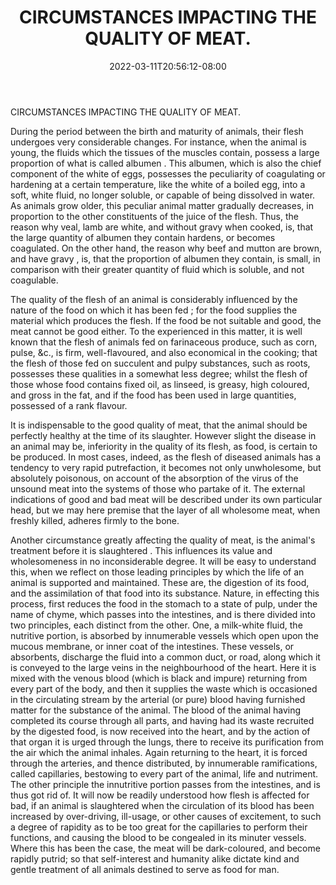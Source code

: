 ﻿---
title: "CIRCUMSTANCES IMPACTING THE QUALITY OF MEAT."
date: 2022-03-11T20:56:12-08:00
description: "Kitchen Tips for Web Success"
featured_image: "/images/Kitchen.jpg"
tags: ["Kitchen"]
---

CIRCUMSTANCES IMPACTING THE QUALITY OF MEAT. 

During the period between the birth and maturity of animals, their flesh undergoes very considerable changes. For instance, when the animal is young, the fluids which the tissues of the muscles contain, possess a large proportion of what is called  albumen . This albumen, which is also the chief component of the white of eggs, possesses the peculiarity of coagulating or hardening at a certain temperature, like the white of a boiled egg, into a soft, white fluid, no longer soluble, or capable of being dissolved in water. As animals grow older, this peculiar animal matter gradually decreases, in proportion to the other constituents of the juice of the flesh. Thus, the reason why veal, lamb are  white, and without gravy  when cooked, is, that the large quantity of albumen they contain hardens, or becomes coagulated. On the other hand, the reason why beef and mutton are  brown, and have gravy , is, that the proportion of albumen they contain, is small, in comparison with their greater quantity of fluid which is soluble, and not coagulable. 

The quality of the flesh of an animal is considerably influenced by the nature of the  food on which it has been fed ; for the food supplies the material which produces the flesh. If the food be not suitable and good, the meat cannot be good either. To the experienced in this matter, it is well known that the flesh of animals fed on farinaceous produce, such as corn, pulse, &c., is firm, well-flavoured, and also economical in the cooking; that the flesh of those fed on succulent and pulpy substances, such as roots, possesses these qualities in a somewhat less degree; whilst the flesh of those whose food contains fixed oil, as linseed, is greasy, high coloured, and gross in the fat, and if the food has been used in large quantities, possessed of a rank flavour. 

It is indispensable to the good quality of meat, that the animal should be  perfectly healthy  at the time of its slaughter. However slight the disease in an animal may be, inferiority in the quality of its flesh, as food, is certain to be produced. In most cases, indeed, as the flesh of diseased animals has a tendency to very rapid putrefaction, it becomes not only unwholesome, but absolutely poisonous, on account of the absorption of the  virus  of the unsound meat into the systems of those who partake of it. The external indications of good and bad meat will be described under its own particular head, but we may here premise that the layer of all wholesome meat, when freshly killed, adheres firmly to the bone. 

Another circumstance greatly affecting the quality of meat, is the animal's treatment  before it is slaughtered . This influences its value and wholesomeness in no inconsiderable degree. It will be easy to understand this, when we reflect on those leading principles by which the life of an animal is supported and maintained. These are, the digestion of its food, and the assimilation of that food into its substance. Nature, in effecting this process, first reduces the food in the stomach to a state of pulp, under the name of chyme, which passes into the intestines, and is there divided into two principles, each distinct from the other. One, a milk-white fluid, the nutritive portion, is absorbed by innumerable vessels which open upon the mucous membrane, or inner coat of the intestines. These vessels, or absorbents, discharge the fluid into a common duct, or road, along which it is conveyed to the large veins in the neighbourhood of the heart. Here it is mixed with the venous blood (which is black and impure) returning from every part of the body, and then it supplies the waste which is occasioned in the circulating stream by the arterial (or pure) blood having furnished matter for the substance of the animal. The blood of the animal having completed its course through all parts, and having had its waste recruited by the digested food, is now received into the heart, and by the action of that organ it is urged through the lungs, there to receive its purification from the air which the animal inhales. Again returning to the heart, it is forced through the arteries, and thence distributed, by innumerable ramifications, called capillaries, bestowing to every part of the animal, life and nutriment. The other principle the innutritive portion passes from the intestines, and is thus got rid of. It will now be readily understood how flesh is affected for bad, if an animal is slaughtered when the circulation of its blood has been increased by over-driving, ill-usage, or other causes of excitement, to such a degree of rapidity as to be too great for the capillaries to perform their functions, and causing the blood to be congealed in its minuter vessels. Where this has been the case, the meat will be dark-coloured, and become rapidly putrid; so that self-interest and humanity alike dictate kind and gentle treatment of all animals destined to serve as food for man.


